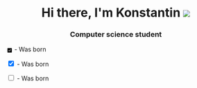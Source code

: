 <h1 align="center">Hi there, I'm Konstantin
<img src="https://github.com/blackcater/blackcater/raw/main/images/Hi.gif" height="32"/></h1>
<h3 align="center">Computer science student</h3>
<p><img src="./src/images/icons8-checkbox-30.png" align="center" height="14px" /> - Was born</p>
<p><input type="checkbox" checked/> - Was born</p>
<p><input type="checkbox"/> - Was born</p>


